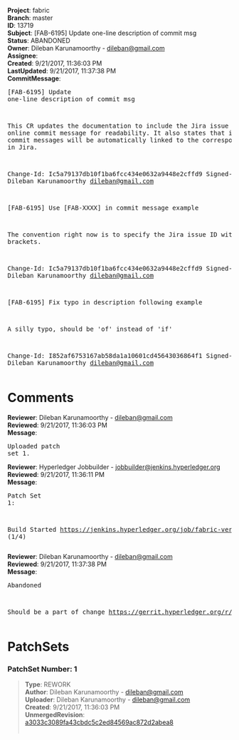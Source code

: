 <strong>Project</strong>: fabric<br><strong>Branch</strong>: master<br><strong>ID</strong>: 13719<br><strong>Subject</strong>: [FAB-6195] Update one-line description of commit msg<br><strong>Status</strong>: ABANDONED<br><strong>Owner</strong>: Dileban Karunamoorthy - dileban@gmail.com<br><strong>Assignee</strong>:<br><strong>Created</strong>: 9/21/2017, 11:36:03 PM<br><strong>LastUpdated</strong>: 9/21/2017, 11:37:38 PM<br><strong>CommitMessage</strong>:<br><pre>[FAB-6195] Update one-line description of commit msg

This CR updates the documentation to include the Jira issue ID in
the online commit message for readability. It also states that issue
IDs in commit messages will be automatically linked to the corresponding
entry in Jira.

Change-Id: Ic5a79137db10f1ba6fcc434e0632a9448e2cffd9
Signed-off-by: Dileban Karunamoorthy <dileban@gmail.com>

[FAB-6195] Use [FAB-XXXX] in commit message example

The convention right now is to specify the Jira issue ID with
square brackets.

Change-Id: Ic5a79137db10f1ba6fcc434e0632a9448e2cffd9
Signed-off-by: Dileban Karunamoorthy <dileban@gmail.com>

[FAB-6195] Fix typo in description following example

A silly typo, should be 'of' instead of 'if'

Change-Id: I852af6753167ab58da1a10601cd45643036864f1
Signed-off-by: Dileban Karunamoorthy <dileban@gmail.com>
</pre><h1>Comments</h1><strong>Reviewer</strong>: Dileban Karunamoorthy - dileban@gmail.com<br><strong>Reviewed</strong>: 9/21/2017, 11:36:03 PM<br><strong>Message</strong>: <pre>Uploaded patch set 1.</pre><strong>Reviewer</strong>: Hyperledger Jobbuilder - jobbuilder@jenkins.hyperledger.org<br><strong>Reviewed</strong>: 9/21/2017, 11:36:11 PM<br><strong>Message</strong>: <pre>Patch Set 1:

Build Started https://jenkins.hyperledger.org/job/fabric-verify-z/12824/ (1/4)</pre><strong>Reviewer</strong>: Dileban Karunamoorthy - dileban@gmail.com<br><strong>Reviewed</strong>: 9/21/2017, 11:37:38 PM<br><strong>Message</strong>: <pre>Abandoned

Should be a part of change 
https://gerrit.hyperledger.org/r/#/c/13573/</pre><h1>PatchSets</h1><h3>PatchSet Number: 1</h3><blockquote><strong>Type</strong>: REWORK<br><strong>Author</strong>: Dileban Karunamoorthy - dileban@gmail.com<br><strong>Uploader</strong>: Dileban Karunamoorthy - dileban@gmail.com<br><strong>Created</strong>: 9/21/2017, 11:36:03 PM<br><strong>UnmergedRevision</strong>: [a3033c3089fa43cbdc5c2ed84569ac872d2abea8](https://github.com/hyperledger-gerrit-archive/fabric/commit/a3033c3089fa43cbdc5c2ed84569ac872d2abea8)<br><br></blockquote>